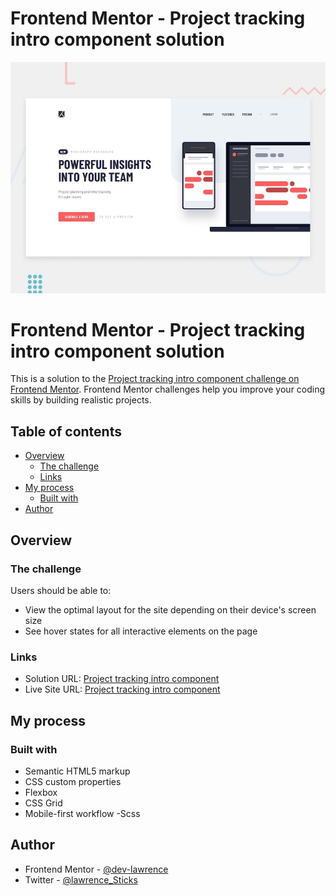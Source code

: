 # Frontend Mentor - Project tracking intro component solution

![Design preview for the Insure landing page coding challenge](./design/desktop-preview.jpg)

# Frontend Mentor - Project tracking intro component solution

This is a solution to the [Project tracking intro component challenge on Frontend Mentor](https://www.frontendmentor.io/challenges/project-tracking-intro-component-5d289097500fcb331a67d80e). Frontend Mentor challenges help you improve your coding skills by building realistic projects.

## Table of contents

- [Overview](#overview)
  - [The challenge](#the-challenge)
  - [Links](#links)
- [My process](#my-process)
  - [Built with](#built-with)
- [Author](#author)

## Overview

### The challenge

Users should be able to:

- View the optimal layout for the site depending on their device's screen size
- See hover states for all interactive elements on the page

### Links

- Solution URL: [Project tracking intro component](https://github.com/dev-lawrence/insure-landing-page.git)
- Live Site URL: [Project tracking intro component](https://insures-landingpage.netlify.app/)

## My process

### Built with

- Semantic HTML5 markup
- CSS custom properties
- Flexbox
- CSS Grid
- Mobile-first workflow
  -Scss

## Author

- Frontend Mentor - [@dev-lawrence](https://www.frontendmentor.io/profile/dev-lawrence)
- Twitter - [@lawrence_Sticks](https://twitter.com/Lawrence_sticks)
